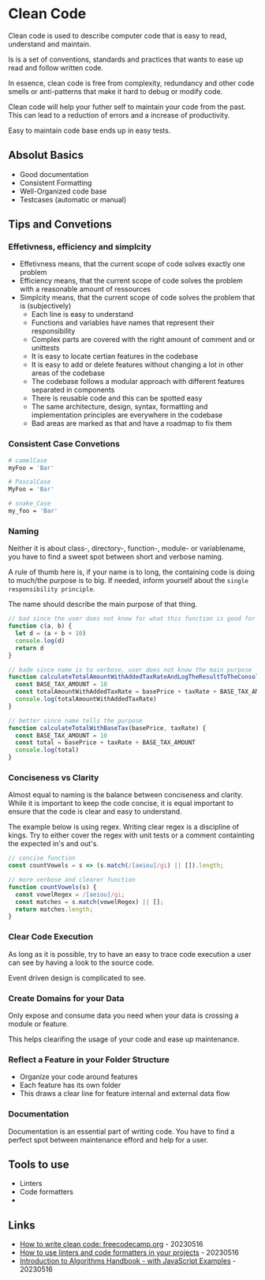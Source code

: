 # Clean Code

Clean code is used to describe computer code that is easy to read, understand and maintain.

Is is a set of conventions, standards and practices that wants to ease up read and follow written code.

In essence, clean code is free from complexity, redundancy and other code smells or anti-patterns that make it hard to debug or modify code.

Clean code will help your futher self to maintain your code from the past. This can lead to a reduction of errors and a increase of productivity.

Easy to maintain code base ends up in easy tests.

## Absolut Basics

* Good documentation
* Consistent Formatting
* Well-Organized code base
* Testcases (automatic or manual)

## Tips and Convetions

### Effetivness, efficiency and simplcity

* Effetivness means, that the current scope of code solves exactly one problem
* Efficiency means, that the current scope of code solves the problem with a reasonable amount of ressources
* Simplcity means, that the current scope of code solves the problem that is (subjectively)
  * Each line is easy to understand
  * Functions and variables have names that represent their responsibility
  * Complex parts are covered with the right amount of comment and or unittests
  * It is easy to locate certian features in the codebase
  * It is easy to add or delete features without changing a lot in other areas of the codebase
  * The codebase follows a modular approach with different features separated in components
  * There is reusable code and this can be spotted easy
  * The same architecture, design, syntax, formatting and implementation principles are everywhere in the codebase
  * Bad areas are marked as that and have a roadmap to fix them

### Consistent Case Convetions

```bash
# camelCase
myFoo = 'Bar'

# PascalCase
MyFoo = 'Bar'

# snake_Case
my_foo = 'Bar'

```

### Naming

Neither it is about class-, directory-, function-, module- or variablename, you have to find a sweet spot between short and verbose naming.

A rule of thumb here is, if your name is to long, the containing code is doing to much/the purpose is to big. If needed, inform yourself about the `single responsibility principle`.

The name should describe the main purpose of that thing.

```js
// bad since the user does not know for what this function is good for
function c(a, b) {
  let d = (a + b + 10)
  console.log(d)
  return d
}

// bade since name is to verbose, user does not know the main purpose
function calculateTotalAmountWithAddedTaxRateAndLogTheResultToTheConsole(basePrice, taxRate) {
  const BASE_TAX_AMOUNT = 10
  const totalAmountWithAddedTaxRate = basePrice + taxRate + BASE_TAX_AMOUNT
  console.log(totalAmountWithAddedTaxRate)
}

// better since name tells the purpose
function calculateTotalWithBaseTax(basePrice, taxRate) {
  const BASE_TAX_AMOUNT = 10
  const total = basePrice + taxRate + BASE_TAX_AMOUNT
  console.log(total)
}
```

### Conciseness vs Clarity

Almost equal to naming is the balance between conciseness and clarity. While it is important to keep the code concise, it is equal important to ensure that the code is clear and easy to understand.

The example below is using regex. Writing clear regex is a discipline of kings. Try to either cover the regex with unit tests or a comment containting the expected in's and out's.

```js
// concise function
const countVowels = s => (s.match(/[aeiou]/gi) || []).length;

// more verbose and clearer function
function countVowels(s) {
  const vowelRegex = /[aeiou]/gi;
  const matches = s.match(vowelRegex) || [];
  return matches.length;
}
```

### Clear Code Execution

As long as it is possible, try to have an easy to trace code execution a user can see by having a look to the source code.

Event driven design is complicated to see.

### Create Domains for your Data

Only expose and consume data you need when your data is crossing a module or feature.

This helps clearifing the usage of your code and ease up maintenance.

### Reflect a Feature in your Folder Structure

* Organize your code around features
* Each feature has its own folder
* This draws a clear line for feature internal and external data flow

### Documentation

Documentation is an essential part of writing code. You have to find a perfect spot between maintenance efford and help for a user.

## Tools to use

* Linters
* Code formatters
* 

## Links

* [How to write clean code: freecodecamp.org](https://www.freecodecamp.org/news/how-to-write-clean-code/) - 20230516
* [How to use linters and code formatters in your projects](https://www.freecodecamp.org/news/using-prettier-and-jslint/) - 20230516
* [Introduction to Algorithms Handbook - with JavaScript Examples](https://www.freecodecamp.org/news/introduction-to-algorithms-with-javascript-examples/#algorithmic-complexity) - 20230516

